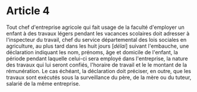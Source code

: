 # Article 4

Tout chef d'entreprise agricole qui fait usage de la faculté d'employer un enfant à des travaux légers pendant les vacances scolaires doit adresser à l'inspecteur du travail, chef du service départemental des lois sociales en agriculture, au plus tard dans les huit jours [*délai*] suivant l'embauche, une déclaration indiquant les nom, prénoms, âge et domicile de l'enfant, la période pendant laquelle celui-ci sera employé dans l'entreprise, la nature des travaux qui lui seront confiés, l'horaire de travail et le le montant de la rémunération. Le cas échéant, la déclaration doit préciser, en outre, que les travaux sont exécutés sous la surveillance du père, de la mère ou du tuteur, salarié de la même entreprise.
